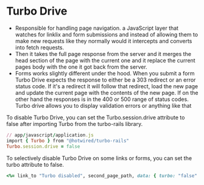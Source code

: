 # Turbo Drive
- Responsible for handling page navigation. a JavaScript layer that watches for linklix and form submissions and instead of allowing them to make new requests like they normally would it intercepts and converts into fetch requests.
- Then it takes the full page response from the server and it merges the head section of the page with the current one and it replace the current pages body with the one it got back from the server.
- Forms works slightly different under the hood. When you submit a form Turbo Drive expects the response to either be a 303 redirect or an error status code. If it's a redirect it will follow that redirect, load the new page and update the current page with the contents of the new page. If on the other hand the responses is in the 400 or 500 range of status codes. Turbo drive allows you to display validation errors or anything like that

To disable Turbo Drive, you can set the Turbo.session.drive attribute to false after importing Turbo from the turbo-rails library.
```ruby
// app/javascript/application.js
import { Turbo } from "@hotwired/turbo-rails"
Turbo.session.drive = false
```

To selectively disable Turbo Drive on some links or forms, you can set the turbo attribute to false.
```ruby
<%= link_to "Turbo disabled", second_page_path, data: { turbo: "false" } %>
```
